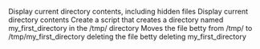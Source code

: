 Display current directory contents, including hidden files 
Display current directory contents
Create a script that creates a directory named my_first_directory in the /tmp/ directory
Moves the file betty from /tmp/ to /tmp/my_first_directory
deleting the file betty
deleting my_first_directory
